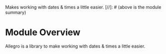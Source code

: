 Makes working with dates & times a little easier.
[//]: # (above is the module summary)

# Module Overview
Allegro is a library to make working with dates & times a little easier.
